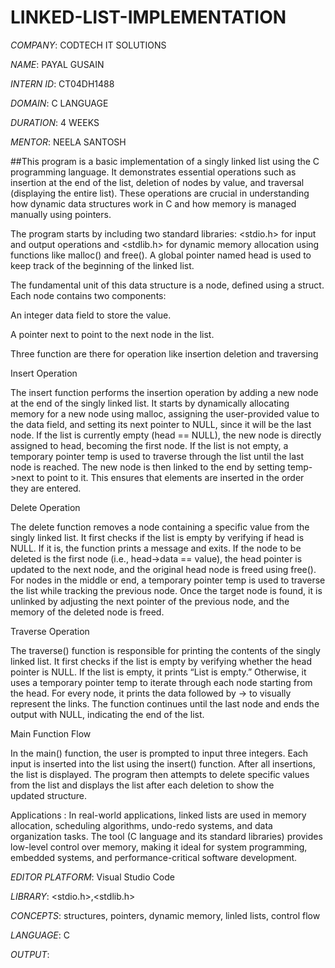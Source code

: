 # LINKED-LIST-IMPLEMENTATION

*COMPANY*: CODTECH IT SOLUTIONS

*NAME*: PAYAL GUSAIN

*INTERN ID*: CT04DH1488

*DOMAIN*: C LANGUAGE

*DURATION*: 4 WEEKS

*MENTOR*: NEELA SANTOSH

##This program is a basic implementation of a singly linked list using the C programming language. It demonstrates essential operations such as insertion at the end of the list, deletion of nodes by value, and traversal (displaying the entire list). These operations are crucial in understanding how dynamic data structures work in C and how memory is managed manually using pointers.

The program starts by including two standard libraries: <stdio.h> for input and output operations and <stdlib.h> for dynamic memory allocation using functions like malloc() and free(). A global pointer named head is used to keep track of the beginning of the linked list.

The fundamental unit of this data structure is a node, defined using a struct. Each node contains two components:

An integer data field to store the value.

A pointer next to point to the next node in the list.

Three function are there for operation like insertion deletion and traversing

Insert Operation

The insert function performs the insertion operation by adding a new node at the end of the singly linked list. It starts by dynamically allocating memory for a new node using malloc, assigning the user-provided value to the data field, and setting its next pointer to NULL, since it will be the last node. If the list is currently empty (head == NULL), the new node is directly assigned to head, becoming the first node. If the list is not empty, a temporary pointer temp is used to traverse through the list until the last node is reached. The new node is then linked to the end by setting temp->next to point to it. This ensures that elements are inserted in the order they are entered.

Delete Operation

The delete function removes a node containing a specific value from the singly linked list. It first checks if the list is empty by verifying if head is NULL. If it is, the function prints a message and exits. If the node to be deleted is the first node (i.e., head->data == value), the head pointer is updated to the next node, and the original head node is freed using free(). For nodes in the middle or end, a temporary pointer temp is used to traverse the list while tracking the previous node. Once the target node is found, it is unlinked by adjusting the next pointer of the previous node, and the memory of the deleted node is freed.

Traverse Operation

The traverse() function is responsible for printing the contents of the singly linked list. It first checks if the list is empty by verifying whether the head pointer is NULL. If the list is empty, it prints “List is empty.” Otherwise, it uses a temporary pointer temp to iterate through each node starting from the head. For every node, it prints the data followed by -> to visually represent the links. The function continues until the last node and ends the output with NULL, indicating the end of the list.

Main Function Flow

In the main() function, the user is prompted to input three integers. Each input is inserted into the list using the insert() function. After all insertions, the list is displayed. The program then attempts to delete specific values from the list and displays the list after each deletion to show the updated structure.

Applications : In real-world applications, linked lists are used in memory allocation, scheduling algorithms, undo-redo systems, and data organization tasks. The tool (C language and its standard libraries) provides low-level control over memory, making it ideal for system programming, embedded systems, and performance-critical software development.

*EDITOR PLATFORM*: Visual Studio Code

*LIBRARY*: <stdio.h>,<stdlib.h>

*CONCEPTS*: structures, pointers, dynamic memory, linled lists, control flow

*LANGUAGE*: C

*OUTPUT*: 
